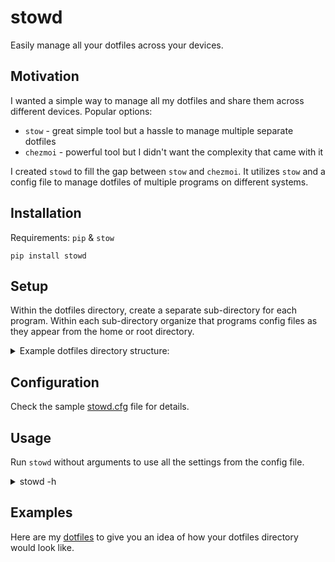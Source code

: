 # stowd

Easily manage all your dotfiles across your devices.

## Motivation

I wanted a simple way to manage all my dotfiles and share them across different devices. Popular options:

- `stow` - great simple tool but a hassle to manage multiple separate dotfiles
- `chezmoi` - powerful tool but I didn't want the complexity that came with it

I created `stowd` to fill the gap between `stow` and `chezmoi`.
It utilizes `stow` and a config file to manage dotfiles of multiple programs on different systems.

## Installation

Requirements: `pip` & `stow`

`pip install stowd`

## Setup

Within the dotfiles directory, create a separate sub-directory for each program.
Within each sub-directory organize that programs config files as they appear from the home or root directory.

<details>
  <summary>Example dotfiles directory structure:</summary>

```
.
├── stowd
│   └── .config
│       └── stowd
│           └── stowd.cfg
├── dircolors
│   └── .config
│       └── dircolors
│           └── .dir_colors
├── env_root
│   └── etc
│       └── environment
├── git
│   └── .config
│       └── git
│           └── config
├── gtk
│   └── .config
│       ├── gtk-2.0
│       │   └── gtkrc
│       └── gtk-3.0
│           ├── gtk.css
│           └── settings.ini
├── termux
│   └── .termux
│       ├── colors.properties
│       └── termux.properties
├── tty
│   └── etc
│       ├── issue
│       └── profile
└── zsh
    ├── .config
    │   └── zsh
    │       ├── .zprofile
    │       └── .zshrc
    └── .zshenv
```

</details>

## Configuration

Check the sample [stowd.cfg](sample/stowd.cfg) file for details.

## Usage

Run `stowd` without arguments to use all the settings from the config file.

<details>
  <summary>stowd -h</summary>

```
usage: stowd [-h] [-s DIR [DIR ...]] [-S DIR [DIR ...]] [-u DIR [DIR ...]]
                [-U DIR [DIR ...]] [-p NAME] [-c PATH] [-d PATH] [-v] [-r]
                [DIR ...]

Symlink dotfiles into their respective directories using `stow`.

positional arguments:
  DIR                   stow dir[s] to the home directory

options:
  -h, --help            show this help message and exit
  -s DIR [DIR ...], --stow DIR [DIR ...]
                        stow dir[s] to the home directory
  -S DIR [DIR ...], --stow-root DIR [DIR ...]
                        stow dir[s] to the root directory
  -u DIR [DIR ...], --unstow DIR [DIR ...]
                        unstow dir[s] from the home directory
  -U DIR [DIR ...], --unstow-root DIR [DIR ...]
                        unstow dir[s] from the root directory
  -p NAME, --platform NAME
                        platform(section) in config to use
  -c PATH, --config PATH
                        path to config file (stowd.cfg)
  -d PATH, --dotfiles PATH
                        path to dotfiles directory
  -v, --verbose         show verbose output
  -r, --root            allow stowing to root directory
```

</details>

## Examples

Here are my [dotfiles](https://github.com/ghassan0/dotfiles) to give you an idea of how your dotfiles directory would look like.

